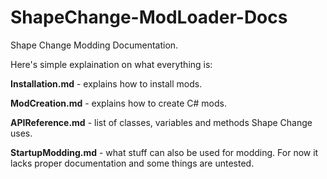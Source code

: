 # ShapeChange-ModLoader-Docs
Shape Change Modding Documentation.


Here's simple explaination on what everything is:


<b>Installation.md</b> - explains how to install mods.

<b>ModCreation.md</b> - explains how to create C# mods.

<b>APIReference.md</b> - list of classes, variables and methods Shape Change uses.

<b>StartupModding.md</b> - what stuff can also be used for modding.
For now it lacks proper documentation and some things are untested.
